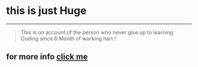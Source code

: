 # this is just Huge 
---


> This is on account of the person who never give up to learning Coding since 6 Month of working hart !

## for more info [click me](https://jscoder-ir.github.io/js.learning/)